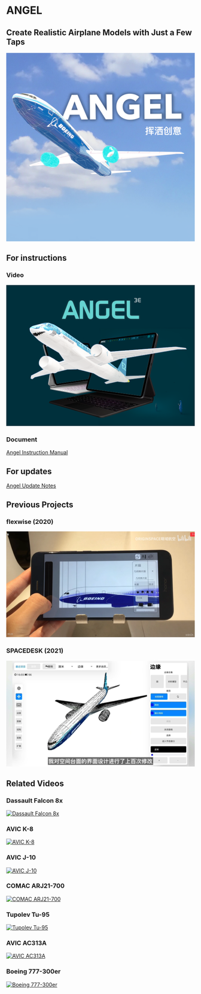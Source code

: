 # ANGEL

## Create Realistic Airplane Models with Just a Few Taps
[![Instruction Video](https://github.com/LANEING-AVIATION/ANGEL/blob/main/Homepage/Hero.png)](https://www.bilibili.com/video/BV1p84y1o7sj)

## For instructions
### Video
[![Instruction Video](https://github.com/LANEING-AVIATION/ANGEL/blob/main/Homepage/Angel%20Video.png)](https://www.bilibili.com/video/BV1p84y1o7sj)

### Document
[Angel Instruction Manual](https://github.com/LANEING-AVIATION/ANGEL/blob/main/Manual/Angel-Instruction.pdf)

## For updates
[Angel Update Notes](https://github.com/LANEING-AVIATION/ANGEL/blob/main/Manual/Angel-Update-Note.pdf)

## Previous Projects
### flexwise (2020)
[![flexwise](https://github.com/LANEING-AVIATION/ANGEL/blob/main/Homepage/flexwise.png)](https://www.bilibili.com/video/BV1xZ4y1T7xX)

### SPACEDESK (2021)
[![SPACEDESK](https://github.com/LANEING-AVIATION/ANGEL/blob/main/Homepage/SPACEDESK.png)](https://www.bilibili.com/video/BV1xZ4y1T7xX)

## Related Videos
### Dassault Falcon 8x
[![Dassault Falcon 8x](https://i.imgur.com/Ax9cvhX.png)](https://www.bilibili.com/video/BV14P411r7Xm)

### AVIC K-8
[![AVIC K-8](https://i.imgur.com/Xf1KL4H.png)](https://www.bilibili.com/video/BV1ym4y1L7KU)

### AVIC J-10
[![AVIC J-10](https://i.imgur.com/ROQi1pM.png)](https://www.bilibili.com/video/BV1W94y1i7uw)

### COMAC ARJ21-700
[![COMAC ARJ21-700](https://i.imgur.com/OEjWBkR.png)](https://www.bilibili.com/video/BV1N14y197dZ)

### Tupolev Tu-95
[![Tupolev Tu-95](https://i.imgur.com/KDrOa3P.png)](https://www.bilibili.com/video/BV1Fr4y1E7MQ)

### AVIC AC313A
[![AVIC AC313A](https://i.imgur.com/Zv7LOcG.png)](https://www.bilibili.com/video/BV1AZ4y1Y7X1)

### Boeing 777-300er
[![Boeing 777-300er](https://i.imgur.com/F9yZ1hg.png)](https://www.bilibili.com/video/BV1Ag411d7Mk)
